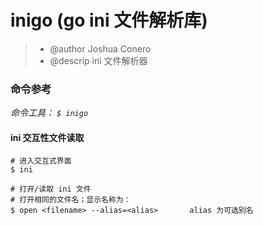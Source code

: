 # inigo (go ini 文件解析库)
> - @author Joshua Conero
> - @descrip ini 文件解析器



### 命令参考

*命令工具： `$ inigo`*

#### ini 交互性文件读取

```shell
# 进入交互式界面
$ ini

# 打开/读取 ini 文件
# 打开相同的文件名；显示名称为：
$ open <filename> --alias=<alias>		alias 为可选别名
```

